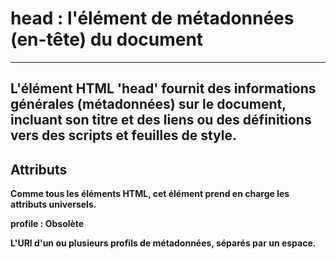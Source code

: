 # **head : l'élément de métadonnées (en-tête) du document**
---

**L'élément HTML 'head' fournit des informations générales (métadonnées) sur le document, incluant son titre et des liens ou des définitions vers des scripts et feuilles de style.**
---

## **Attributs**
**Comme tous les éléments HTML, cet élément prend en charge les attributs universels.**

**profile : Obsolète**

**L'URI d'un ou plusieurs profils de métadonnées, séparés par un espace.**